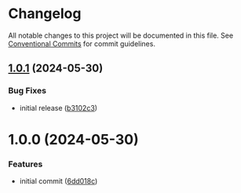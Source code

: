 # Changelog

All notable changes to this project will be documented in this file. See
[Conventional Commits](https://conventionalcommits.org) for commit guidelines.

## [1.0.1](https://github.com/baskeboler/ngx-completer/compare/v1.0.0...v1.0.1) (2024-05-30)


### Bug Fixes

* initial release ([b3102c3](https://github.com/baskeboler/ngx-completer/commit/b3102c362e6de0979bc6d6926f2a37a0bbbda176))

# 1.0.0 (2024-05-30)


### Features

* initial commit ([6dd018c](https://github.com/baskeboler/ngx-completer/commit/6dd018cf319b6c6281a71082fd2d758cebf129cd))
